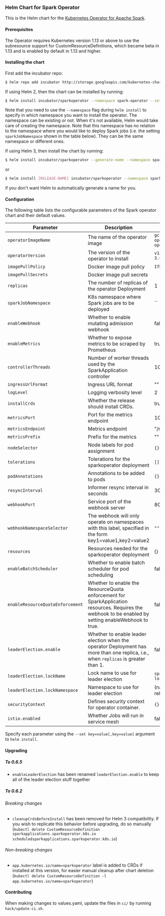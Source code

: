 ### Helm Chart for Spark Operator

This is the Helm chart for the [Kubernetes Operator for Apache Spark](https://github.com/GoogleCloudPlatform/spark-on-k8s-operator).

#### Prerequisites

The Operator requires Kubernetes version 1.13 or above to use the subresource support for CustomResourceDefinitions, which became beta in 1.13 and is enabled by default in 1.13 and higher.

#### Installing the chart

First add the incubator repo:

```bash
$ helm repo add incubator http://storage.googleapis.com/kubernetes-charts-incubator
```

If using Helm 2, then the chart can be installed by running:

```bash
$ helm install incubator/sparkoperator --namespace spark-operator --set sparkJobNamespace=default
```

Note that you need to use the `--namespace` flag during `helm install` to specify in which namespace you want to install the operator. The namespace can be existing or not. When it's not available, Helm would take care of creating the namespace. Note that this namespace has no relation to the namespace where you would like to deploy Spark jobs (i.e. the setting `sparkJobNamespace` shown in the table below). They can be the same namespace or different ones.

If using Helm 3, then install the chart by running:

```bash
$ helm install incubator/sparkoperator --generate-name --namespace spark-operator --set sparkJobNamespace=default
```

or

```bash
$ helm install [RELEASE-NAME] incubator/sparkoperator --namespace spark-operator --set sparkJobNamespace=default
```

if you don't want Helm to automatically generate a name for you.

#### Configuration

The following table lists the configurable parameters of the Spark operator chart and their default values.

| Parameter                 | Description                                                  | Default                                |
| ------------------------- | ------------------------------------------------------------ | -------------------------------------- |
| `operatorImageName`       | The name of the operator image                               | `gcr.io/spark-operator/spark-operator` |
| `operatorVersion`         | The version of the operator to install                       | `v1beta2-1.2.0-3.0.0`                  |
| `imagePullPolicy`         | Docker image pull policy                                     | `IfNotPresent`                         |
| `imagePullSecrets`        | Docker image pull secrets                                    |                                        |
| `replicas`                | The number of replicas of the operator Deployment            | 1                                      |
| `sparkJobNamespace`       | K8s namespace where Spark jobs are to be deployed            | ``                                     |
| `enableWebhook`           | Whether to enable mutating admission webhook                 | false                                  |
| `enableMetrics`           | Whether to expose metrics to be scraped by Prometheus        | true                                   |
| `controllerThreads`       | Number of worker threads used by the SparkApplication controller | 10                                 |
| `ingressUrlFormat`        | Ingress URL format                                           | ""                                     |
| `logLevel`                | Logging verbosity level                                      | 2                                      |
| `installCrds`             | Whether the release should install CRDs.                     | true                                   |
| `metricsPort`             | Port for the metrics endpoint                                | 10254                                  |
| `metricsEndpoint`         | Metrics endpoint                                             | "/metrics"                             |
| `metricsPrefix`           | Prefix for the metrics                                       | ""                                     |
| `nodeSelector`            | Node labels for pod assignment                               | `{}`                                   |
| `tolerations`             | Tolerations for the sparkoperator deployment                 | `[]`                                   |
| `podAnnotations`          | Annotations to be added to pods                              | `{}`                                   |
| `resyncInterval`          | Informer resync interval in seconds                          | 30                                     |
| `webhookPort`             | Service port of the webhook server                           | 8080                                   |
| `webhookNamespaceSelector`| The webhook will only operate on namespaces with this label, specified in the form key1=value1,key2=value2 | `""` |
| `resources`               | Resources needed for the sparkoperator deployment            | {}                                     |
| `enableBatchScheduler`    | Whether to enable batch scheduler for pod scheduling         | false                                  |
| `enableResourceQuotaEnforcement`    | Whether to enable the ResourceQuota enforcement for SparkApplication resources. Requires the webhook to be enabled by setting enableWebhook to true.         | false                                  |
| `leaderElection.enable`   | Whether to enable leader election when the operator Deployment has more than one replica, i.e., when `replicas` is greater than 1.         | false                                  |
| `leaderElection.lockName` | Lock name to use for leader election                         | `spark-operator-lock`                  |
| `leaderElection.lockNamespace` | Namespace to use for leader election                    | (namespace of release)                 |
| `securityContext` | Defines security context for operator container. | `{}` |
| `istio.enabled`  			| Whether Jobs will run in service mesh						   | false									| 

Specify each parameter using the `--set key=value[,key=value]` argument to `helm install`.

#### Upgrading

##### To 0.6.5

- `enableLeaderElection` has been renamed `leaderElection.enable` to keep all of the leader election stuff together

##### To 0.6.2

###### Breaking changes

- `cleanupCrdsBeforeInstall` has been removed for Helm 3 compatibility. If you wish to replicate this behavior before upgrading, do so manually (`kubectl delete CustomResourceDefinition sparkapplications.sparkoperator.k8s.io scheduledsparkapplications.sparkoperator.k8s.io`)

###### Non-breaking changes

- `app.kubernetes.io/name=sparkoperator` label is added to CRDs if installed at this version, for easier manual cleanup after chart deletion (`kubectl delete CustomResourceDefinition -l app.kubernetes.io/name=sparkoperator`)

#### Contributing

When making changes to values.yaml, update the files in `ci/` by running `hack/update-ci.sh`.
